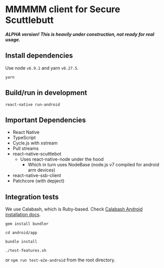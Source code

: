 # MMMMM client for Secure Scuttlebutt

***ALPHA version! This is heavily under construction, not ready for real usage.***

## Install dependencies

Use node `v6.9.1` and yarn `v0.27.5`.

```
yarn
```

## Build/run in development

```
react-native run-android
```

## Important Dependencies

- React Native
- TypeScript
- Cycle.js with xstream
- Pull streams
- react-native-scuttlebot
  - Uses react-native-node under the hood
    - Which in turn uses NodeBase (node.js v7 compiled for android arm devices)
- react-native-ssb-client
- Patchcore (with depject)

## Integration tests

We use Calabash, which is Ruby-based. Check [Calabash Android installation docs](https://github.com/calabash/calabash-android/blob/master/documentation/installation.md).

```
gem install bundler
```

```
cd android/app
```

```
bundle install
```

```
./test-features.sh
```

or `npm run test-e2e-android` from the root directory.
